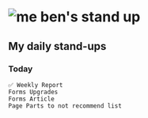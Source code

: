 # ![me](https://avatars2.githubusercontent.com/u/5232044?s=50&v=4) ben's stand up

## My daily stand-ups
    
### Today

    ✅ Weekly Report
    Forms Upgrades
    Forms Article
    Page Parts to not recommend list 
